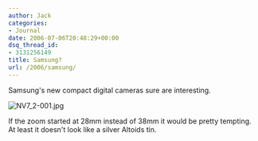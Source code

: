 ```yaml
---
author: Jack
categories:
- Journal
date: 2006-07-06T20:48:29+00:00
dsq_thread_id:
- 3131256149
title: Samsung?
url: /2006/samsung/
---
```


Samsung's new compact digital cameras sure are interesting. 


<img id="image1283" src="/files/NV7_2-001.jpg" alt="NV7_2-001.jpg" /> 

If the zoom started at 28mm instead of 38mm it would be pretty tempting. At least it doesn't look like a silver Altoids tin.